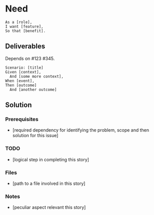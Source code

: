 # Need

```gherkin
As a [role],
I want [feature],
So that [benefit].
```

## Deliverables

Depends on #123 #345.

```gherkin
Scenario: [title]
Given [context],
  And [some more context],
When [event],
Then [outcome]
  And [another outcome]
```

## Solution

### Prerequisites

- [required dependency for identifying the problem, scope and then solution for this issue]

### TODO

- [logical step in completing this story]

### Files

- [path to a file involved in this story]

### Notes

- [peculiar aspect relevant this story]